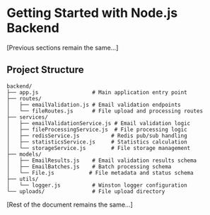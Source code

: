 # Getting Started with Node.js Backend

[Previous sections remain the same...]

## Project Structure

```
backend/
├── app.js                 # Main application entry point
├── routes/
│   ├── emailValidation.js # Email validation endpoints
│   └── fileRoutes.js      # File upload and processing routes
├── services/
│   ├── emailValidationService.js # Email validation logic
│   ├── fileProcessingService.js  # File processing logic
│   ├── redisService.js          # Redis pub/sub handling
│   ├── statisticsService.js     # Statistics calculation
│   └── storageService.js        # File storage management
├── models/
│   ├── EmailResults.js    # Email validation results schema
│   ├── EmailBatches.js    # Batch processing schema
│   └── File.js           # File metadata and status schema
├── utils/
│   └── logger.js          # Winston logger configuration
└── uploads/               # File upload directory
```

[Rest of the document remains the same...]